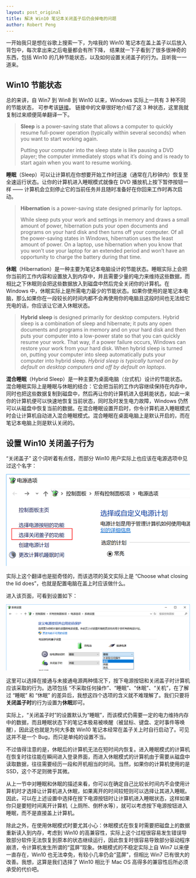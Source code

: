 ```yaml
---
layout: post_original
title: 解决 Win10 笔记本关闭盖子后仍会掉电的问题
author: Robert Peng
---
```


一开始我只是想在谷歌上搜索一下，为啥我的 Win10 笔记本在盖上盖子以后放入背包中，每次拿出来之后电量都会有所下降，
结果就一下子看到了很多很神奇的东西，包括 Win10 的几种节能状态，以及如何设置关闭盖子的行为。且听我一一道来。

## Win10 节能状态

总的来讲，自 Win7 到 Win8 到 Win10 以来，Windows 实际上一共有 3 种不同的节能状态，
可参考该[链接](http://www.thewindowsclub.com/difference-between-sleep-hybrid-sleep-and-hibernation-in-windows-7)。
链接中的文章很好地介绍了这 3 种状态，这里我就复制过来顺便简单翻译一下。

> **Sleep** is a power-saving state that allows a computer to quickly resume full-power operation (typically within several seconds) when you want to start working again.
>
> Putting your computer into the sleep state is like pausing a DVD player; the computer immediately stops what it’s doing and is ready to start again when you want to resume working.

**睡眠**（Sleep）可以让计算机在你想要开始工作时迅速（通常在几秒钟内）恢复至全速运行状态。让你的计算机进入睡眠模式就像在 DVD 播放机上按下暂停按钮一样 —— 计算机会立刻停止它的当前任务并且随时准备好在你回来工作时再次启动。

> **Hibernation** is a power-saving state designed primarily for laptops.
>
> While sleep puts your work and settings in memory and draws a small amount of power, hibernation puts your open documents and programs on your hard disk and then turns off your computer. Of all the power-saving states in Windows, hibernation uses the least amount of power. On a laptop, use hibernation when you know that you won’t use your laptop for an extended period and won’t have an opportunity to charge the battery during that time.

**休眠**（Hibernation）是一种主要为笔记本电脑设计的节能状态。睡眠实际上会把你当前的工作内容和设置放入到内存中，并且需要少量的电力来维持这些数据，而相比之下休眠则会把这些数据放入到磁盘中然后完全关闭你的计算机。在 Windows 中，休眠实际上是所需电力最少的节能状态。如果你使用的是笔记本电脑，那么如果你在一段较长的时间内都不会再使用你的电脑且这段时间也无法给它充电的话，你应该让它进入休眠状态。

> **Hybrid sleep** is designed primarily for desktop computers. Hybrid sleep is a combination of sleep and hibernate; it puts any open documents and programs in memory and on your hard disk and then puts your computer into a low-power state so that you can quickly resume your work. That way, if a power failure occurs, Windows can restore your work from your hard disk. When hybrid sleep is turned on, putting your computer into sleep automatically puts your computer into hybrid sleep. *Hybrid sleep is typically turned on by default on desktop computers and off by default on laptops*.

**混合睡眠**（Hybrid Sleep）是一种主要为桌面电脑（台式机）设计的节能状态。混合睡眠实际上是睡眠与休眠的结合：它会把当前的工作内容继续保持在内存中，同时也把这些数据复制到磁盘中，然后再让你的计算机进入低耗能状态，如此一来你的计算机便可以快速地恢复当前状态，同时及时发生电力故障，Windows 仍然可以从磁盘中恢复当前的数据。在混合睡眠设置开启时，你令计算机进入睡眠模式时会让计算机自动进入混合睡眠模式。混合睡眠在桌面电脑上是默认开启的，而在笔记本电脑上则是默认关闭的。

## 设置 Win10 关闭盖子行为

“关闭盖子” 这个词听着有点怪，而部分 Win10 用户实际上也应该在电源选项中见过这个名字：

![](/img/win10@1.png)

实际上这个翻译也是挺奇怪的，而该选项的英文实际上是 “Choose what closing the lid does”，也就是配置电脑在盖上时应该做什么。

进入该页面，可看到设置如下：

![](/img/win10@2.png)

这里可以选择在接通与未接通电源两种情况下，按下电源按钮和关闭盖子时计算机应该采取的行为。选项包括 “不采取任何操作”、“睡眠”、“休眠”、“关机”，在了解过 “睡眠” 和 “休眠” 的差异后，我想这四个选项的含义就不难理解了。我们只要将**关闭盖子时**的行为设置为**休眠**即可。

实际上，“关闭盖子时”的设置默认为“睡眠”，而该模式仍需要一定的电力维持内存中的数据，而且睡眠状态下的笔记本极易被唤醒（被鼠标、键盘、定时事件等唤醒），因此这也就是为何大多数 Win10 笔记本经常在盖子关上时自行启动了。可见这并不是一个 Bug，而只是单纯的设置不当。

不过值得注意的是，休眠后的计算机无法在短时间内恢复。进入睡眠模式的计算机在恢复时往往能在瞬间进入登录界面，而进入休眠模式的计算机由于需要从磁盘中读取数据，往往需要经历一段和开机相当的时间。当然，如果你的计算机使用的是 SSD，这个不足则微乎其微。

从上一节中对睡眠和休眠的描述来看，你可以在确定自己比较长时间内不会使用计算机时才选择让计算机进入休眠，如果离开的时间较短则可以选择让其进入睡眠。因此，可以在上述设置中选择在按下电源按钮时让计算机进入睡眠状态，这样如果你只是要短时间离开计算机（上厕所、倒杯水等），就可以考虑按下电源按钮进入睡眠，而不是直接盖上计算机。

除此之外，在使用休眠模式时要尤其小心：休眠模式在恢复时需要把磁盘上的数据重新读入到内存，考虑到 Win10 的高兼容性，实际上这个过程很容易发生错误导致部分软件无法恢复到原本的状态继续运行，因此恢复时很容易导致部分驱动程序崩溃，令计算机发生所谓的“蓝屏”现象。休眠模式的不稳定实际上自 Win7 以来便一直存在，Win10 也无法幸免，有较小几率仍会“蓝屏”，但相比 Win7 已有很大的改善。我想，这算是我们选择了 Win10 相比于 Mac OS 高得多的兼容性后所必须承受的代价吧。
